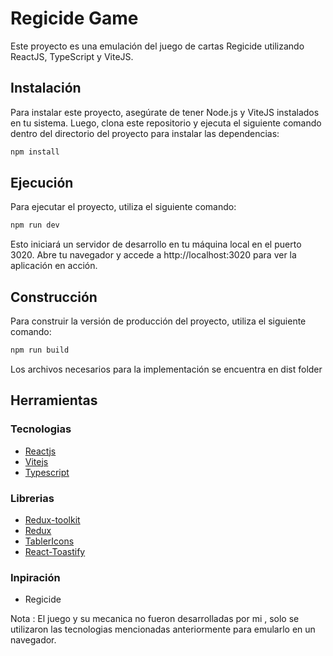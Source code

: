 # Regicide Game

Este proyecto es una emulación del juego de cartas Regicide utilizando ReactJS, TypeScript y ViteJS.

## Instalación

Para instalar este proyecto, asegúrate de tener Node.js y ViteJS instalados en tu sistema. Luego, clona este repositorio y ejecuta el siguiente comando dentro del directorio del proyecto para instalar las dependencias:

```bash
npm install
```

## Ejecución

Para ejecutar el proyecto, utiliza el siguiente comando:

```bash
npm run dev
```

Esto iniciará un servidor de desarrollo en tu máquina local en el puerto 3020. Abre tu navegador y accede a http://localhost:3020 para ver la aplicación en acción.

## Construcción

Para construir la versión de producción del proyecto, utiliza el siguiente comando:

```bash
npm run build
```

Los archivos necesarios para la implementación se encuentra en dist folder

## Herramientas

### Tecnologias

- [Reactjs](https://reactjs.org/)
- [Vitejs](https://vitejs.dev/)
- [Typescript](https://www.typescriptlang.org/)

### Librerias

- [Redux-toolkit](https://redux-toolkit.js.org/)
- [Redux](https://redux.js.org/)
- [TablerIcons](https://tablericons.com/)
- [React-Toastify](https://fkhadra.github.io/react-toastify/introduction)

### Inpiración
- Regicide

Nota :
El juego y su mecanica no fueron desarrolladas por mi , solo se utilizaron las tecnologias mencionadas anteriormente para emularlo en un navegador.
